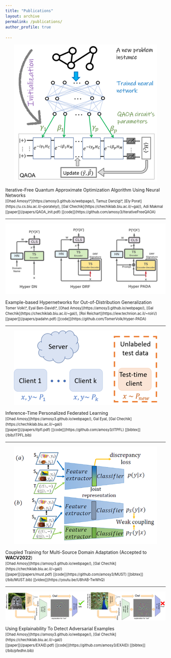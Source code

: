```yaml
---
title: "Publications"
layout: archive
permalink: /publications/
author_profile: true

---
```


<p align="center">
  <img src="/assets/images/QAOA_init.png" width="450" />
</p>
Iterative-Free Quantum Approximate Optimization Algorithm Using Neural Networks
<br>
<span style="font-size:.8em;">
[Ohad Amosy\*](https://amosy3.github.io/webpage/), 
Tamuz Danzig\*,
[Ely Porat](https://u.cs.biu.ac.il/~porately/),
[Gal Chechik](https://chechiklab.biu.ac.il/~gal/),
Adi Makmal
<br>
[[paper]](/papers/QAOA_init.pdf)
[[code]](https://github.com/amosy3/IterativeFreeQAOA)
</span>

---

<p align="center">
  <img src="/assets/images/padahn.png" width="750" />
</p>
Example-based Hypernetworks for Out-of-Distribution Generalization
<br>
<span style="font-size:.8em;">
Tomer Volk\*,
Eyal Ben-David\*,
[Ohad Amosy](https://amosy3.github.io/webpage/), 
[Gal Chechik](https://chechiklab.biu.ac.il/~gal/),
[Roi Reichart](https://iew.technion.ac.il/~roiri/)
<br>
[[paper]](/papers/padahn.pdf)
[[code]](https://github.com/TomerVolk/Hyper-PADA)
</span>


---

<p align="center">
  <img src="/assets/images/UPFL.png" width="450" />
</p>
Inference-Time Personalized Federated Learning
<br>
<span style="font-size:.8em;">
[Ohad Amosy](https://amosy3.github.io/webpage/), 
Gal Eyal,
[Gal Chechik](https://chechiklab.biu.ac.il/~gal/)
<br>
[[paper]](/papers/itpfl.pdf) <!-- https://arxiv.org/abs/2111.08356 -->
[[code]](https://github.com/amosy3/ITPFL)
[[bibtex]](/bib/ITPFL.bib)
</span>

---

<p align="center">
  <img src="/assets/images/MUST.PNG" width="450" />
</p>
Coupled Training for Multi-Source Domain Adaptation (Accepted to <b>WACV2022</b>)
<br>
<span style="font-size:.8em;">
[Ohad Amosy](https://amosy3.github.io/webpage/), 
[Gal Chechik](https://chechiklab.biu.ac.il/~gal/)
<br>
[[paper]](/papers/must.pdf) <!-- https://arxiv.org/abs/2010.10054 -->
[[code]](https://github.com/amosy3/MUST)
[[bibtex]](/bib/MUST.bib)
[[video]](https://youtu.be/U8hAB-TwWhQ)
</span>

---

<p align="center">
  <img src="/assets/images/EXAID.PNG" width="550" />
</p>
Using Explainability To Detect Adversarial Examples
<br>
<span style="font-size:.8em;">
[Ohad Amosy](https://amosy3.github.io/webpage/), 
[Gal Chechik](https://chechiklab.biu.ac.il/~gal/)
<br>
[[paper]](/papers/EXAID.pdf) 
[[code]](https://github.com/amosy3/EXAID)
[[bibtex]](/bib/pfedhn.bib)
</span>
